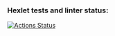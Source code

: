 ### Hexlet tests and linter status:
[![Actions Status](https://github.com/brempavel/backend-project-4/workflows/hexlet-check/badge.svg)](https://github.com/brempavel/backend-project-4/actions)